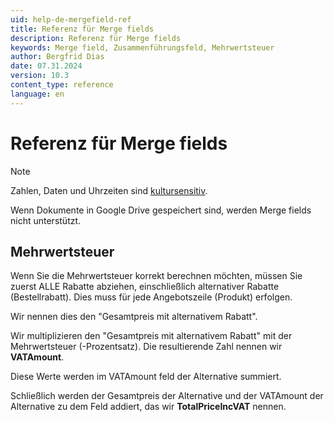 ```yaml
---
uid: help-de-mergefield-ref
title: Referenz für Merge fields
description: Referenz für Merge fields
keywords: Merge field, Zusammenführungsfeld, Mehrwertsteuer
author: Bergfrid Dias
date: 07.31.2024
version: 10.3
content_type: reference
language: en
---
```


# Referenz für Merge fields

> [!NOTE]
> Zahlen, Daten und Uhrzeiten sind [kultursensitiv][2].
>
> Wenn Dokumente in Google Drive gespeichert sind, werden Merge fields nicht unterstützt.

## Mehrwertsteuer

Wenn Sie die Mehrwertsteuer korrekt berechnen möchten, müssen Sie zuerst ALLE Rabatte abziehen, einschließlich alternativer Rabatte (Bestellrabatt). Dies muss für jede Angebotszeile (Produkt) erfolgen.

Wir nennen dies den "Gesamtpreis mit alternativem Rabatt".

Wir multiplizieren den "Gesamtpreis mit alternativem Rabatt" mit der Mehrwertsteuer (-Prozentsatz). Die resultierende Zahl nennen wir **VATAmount**.

Diese Werte werden im VATAmount feld der Alternative summiert.

Schließlich werden der Gesamtpreis der Alternative und der VATAmount der Alternative zu dem Feld addiert, das wir **TotalPriceIncVAT** nennen.

<!-- Referenced links -->
[2]: ../learn/quote-templates.md#culture
